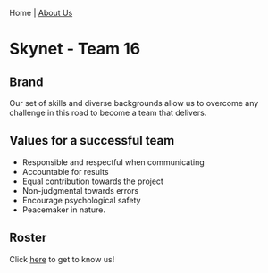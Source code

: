 Home | [About Us](https://melinucsd.github.io/cse110-w21-group16/About)
# Skynet - Team 16

## Brand
Our set of skills and diverse backgrounds allow us to overcome any challenge in this road to become a team that delivers.

## Values for a successful team
-  Responsible and respectful when communicating 
-  Accountable for results
-  Equal contribution towards the project
-  Non-judgmental towards errors 
-  Encourage psychological safety
-  Peacemaker in nature. 

## Roster
Click [here](https://melinucsd.github.io/cse110-w21-group16/About) to get to know us!